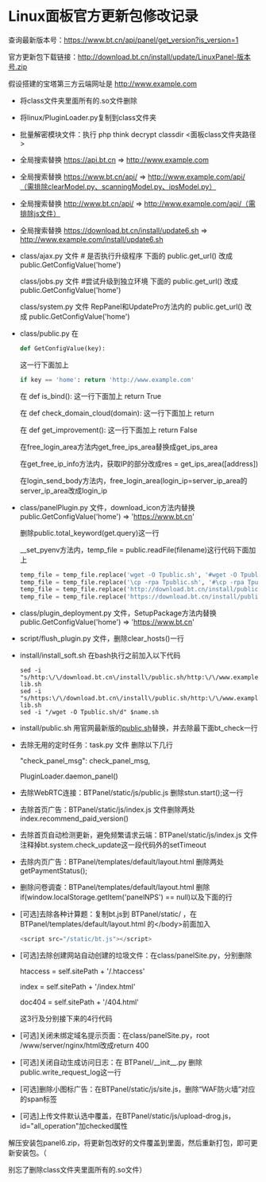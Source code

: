 # Linux面板官方更新包修改记录

查询最新版本号：https://www.bt.cn/api/panel/get_version?is_version=1

官方更新包下载链接：http://download.bt.cn/install/update/LinuxPanel-版本号.zip

假设搭建的宝塔第三方云端网址是 http://www.example.com

- 将class文件夹里面所有的.so文件删除

- 将linux/PluginLoader.py复制到class文件夹

- 批量解密模块文件：执行 php think decrypt classdir <面板class文件夹路径>

- 全局搜索替换 https://api.bt.cn => http://www.example.com

- 全局搜索替换 https://www.bt.cn/api/ => http://www.example.com/api/（需排除clearModel.py、scanningModel.py、ipsModel.py）

- 全局搜索替换 http://www.bt.cn/api/ => http://www.example.com/api/（需排除js文件）

- 全局搜索替换 https://download.bt.cn/install/update6.sh => http://www.example.com/install/update6.sh

- class/ajax.py 文件 \# 是否执行升级程序 下面的 public.get_url() 改成 public.GetConfigValue('home')

  class/jobs.py 文件 \#尝试升级到独立环境 下面的 public.get_url() 改成 public.GetConfigValue('home')

  class/system.py 文件 RepPanel和UpdatePro方法内的 public.get_url() 改成 public.GetConfigValue('home')

- class/public.py 在 

  ```python
  def GetConfigValue(key):
  ```

  这一行下面加上

  ```python
  if key == 'home': return 'http://www.example.com'
  ```

  在 def is_bind(): 这一行下面加上 return True

  在 def check_domain_cloud(domain): 这一行下面加上 return

  在 def get_improvement(): 这一行下面加上 return False

  在free_login_area方法内get_free_ips_area替换成get_ips_area

  在get_free_ip_info方法内，获取IP的部分改成res = get_ips_area([address])

  在login_send_body方法内，free_login_area(login_ip=server_ip_area的server_ip_area改成login_ip

- class/panelPlugin.py 文件，download_icon方法内替换 public.GetConfigValue('home') => 'https://www.bt.cn'

  删除public.total_keyword(get.query)这一行

  __set_pyenv方法内，temp_file = public.readFile(filename)这行代码下面加上

  ```python
  temp_file = temp_file.replace('wget -O Tpublic.sh', '#wget -O Tpublic.sh')
  temp_file = temp_file.replace('\cp -rpa Tpublic.sh', '#\cp -rpa Tpublic.sh')
  temp_file = temp_file.replace('http://download.bt.cn/install/public.sh', 'http://www.example.com/install/public.sh')
  temp_file = temp_file.replace('https://download.bt.cn/install/public.sh', 'http://www.example.com/install/public.sh')
  ```

- class/plugin_deployment.py 文件，SetupPackage方法内替换 public.GetConfigValue('home') => 'https://www.bt.cn'

- script/flush_plugin.py 文件，删除clear_hosts()一行

- install/install_soft.sh 在bash执行之前加入以下代码

  ```shell
  sed -i "s/http:\/\/download.bt.cn\/install\/public.sh/http:\/\/www.example.com\/install\/public.sh/" lib.sh
  sed -i "s/https:\/\/download.bt.cn\/install\/public.sh/http:\/\/www.example.com\/install\/public.sh/" lib.sh
  sed -i "/wget -O Tpublic.sh/d" $name.sh
  ```
  
- install/public.sh 用官网最新版的[public.sh](http://download.bt.cn/install/public.sh)替换，并去除最下面bt_check一行

- 去除无用的定时任务：task.py 文件  删除以下几行

  "check_panel_msg": check_panel_msg,

  PluginLoader.daemon_panel()

- 去除WebRTC连接：BTPanel/static/js/public.js  删除stun.start();这一行

- 去除首页广告：BTPanel/static/js/index.js 文件删除两处index.recommend_paid_version()

- 去除首页自动检测更新，避免频繁请求云端：BTPanel/static/js/index.js 文件注释掉bt.system.check_update这一段代码外的setTimeout

- 去除内页广告：BTPanel/templates/default/layout.html 删除两处getPaymentStatus();

- 删除问卷调查：BTPanel/templates/default/layout.html 删除if(window.localStorage.getItem('panelNPS') == null)以及下面的行

- [可选]去除各种计算题：复制bt.js到 BTPanel/static/ ，在 BTPanel/templates/default/layout.html 的\</body\>前面加入

  ```javascript
  <script src="/static/bt.js"></script>
  ```

- [可选]去除创建网站自动创建的垃圾文件：在class/panelSite.py，分别删除

  htaccess = self.sitePath + '/.htaccess'

  index = self.sitePath + '/index.html'

  doc404 = self.sitePath + '/404.html'

  这3行及分别接下来的4行代码

- [可选]关闭未绑定域名提示页面：在class/panelSite.py，root /www/server/nginx/html改成return 400

- [可选]关闭自动生成访问日志：在 BTPanel/\_\_init\_\_.py  删除public.write_request_log这一行

- [可选]删除小图标广告：在BTPanel/static/js/site.js，删除“WAF防火墙”对应的span标签

- [可选]上传文件默认选中覆盖，在BTPanel/static/js/upload-drog.js，id="all_operation"加checked属性


解压安装包panel6.zip，将更新包改好的文件覆盖到里面，然后重新打包，即可更新安装包。（

别忘了删除class文件夹里面所有的.so文件）


